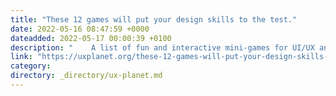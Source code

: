```yaml
---
title: "These 12 games will put your design skills to the test."
date: 2022-05-16 08:47:59 +0000
dateadded: 2022-05-17 00:00:39 +0100
description: "    A list of fun and interactive mini-games for UI/UX and graphic designers.  Continue reading on UX Planet »  "
link: "https://uxplanet.org/these-12-games-will-put-your-design-skills-to-the-test-81d99dc14b15?source=rss----819cc2aaeee0---4"
category:
directory: _directory/ux-planet.md
---
```

